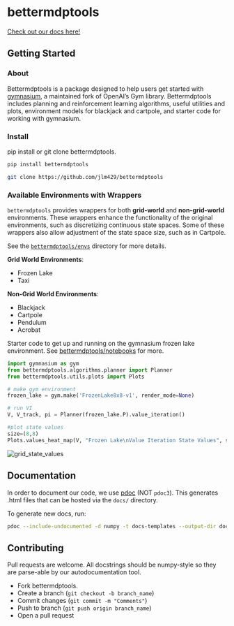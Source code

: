 # bettermdptools

[Check out our docs here!](https://jlm429.github.io/bettermdptools/bettermdptools.html)

## Getting Started

### About

Bettermdptools is a package designed to help users get started with [gymnasium](https://gymnasium.farama.org/), a maintained fork of OpenAI’s Gym library. 
Bettermdptools includes planning and reinforcement learning algorithms, useful utilities and plots, environment models for blackjack and cartpole, and starter code for working with gymnasium.

### Install 

pip install or git clone bettermdptools.   

```bash
pip install bettermdptools
```

```bash
git clone https://github.com/jlm429/bettermdptools
```

### Available Environments with Wrappers

`bettermdptools` provides wrappers for both **grid-world** and **non-grid-world** environments. These wrappers enhance the functionality of the original environments, such as discretizing continuous state spaces. Some of these wrappers also allow adjustment of the state space size, such as in Cartpole.

See the [`bettermdptools/envs`](https://jlm429.github.io/bettermdptools/bettermdptools/envs.html) directory for more details.


**Grid World Environments**:
- Frozen Lake
- Taxi

**Non-Grid World Environments**:
- Blackjack
- Cartpole
- Pendulum
- Acrobat

Starter code to get up and running on the gymnasium frozen lake environment. See [bettermdptools/notebooks](notebooks/) for more.  

```python
import gymnasium as gym
from bettermdptools.algorithms.planner import Planner
from bettermdptools.utils.plots import Plots

# make gym environment 
frozen_lake = gym.make('FrozenLake8x8-v1', render_mode=None)

# run VI
V, V_track, pi = Planner(frozen_lake.P).value_iteration()

#plot state values
size=(8,8)
Plots.values_heat_map(V, "Frozen Lake\nValue Iteration State Values", size)
```

![grid_state_values](https://user-images.githubusercontent.com/10093986/211906047-bc13956b-b8e6-411d-ae68-7a3eb5f2ad32.PNG)


## Documentation

In order to document our code, we use [pdoc](https://pdoc.dev/) (NOT `pdoc3`). This generates .html files that can be hosted via the `docs/` directory.

To generate new docs, run:
```bash
pdoc --include-undocumented -d numpy -t docs-templates --output-dir docs bettermdptools
```

## Contributing

Pull requests are welcome. All docstrings should be numpy-style so they are parse-able by our autodocumentation tool.

* Fork bettermdptools.
* Create a branch (`git checkout -b branch_name`)
* Commit changes (`git commit -m "Comments"`)
* Push to branch (`git push origin branch_name`)
* Open a pull request
